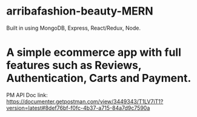 # arribafashion-beauty-MERN

Built in using MongoDB, Express, React/Redux, Node.

# A simple ecommerce app with full features such as Reviews, Authentication, Carts and Payment.

PM API Doc link: https://documenter.getpostman.com/view/3449343/T1LV7iT1?version=latest#8def76bf-f0fc-4b37-a715-84a7d9c7590a
